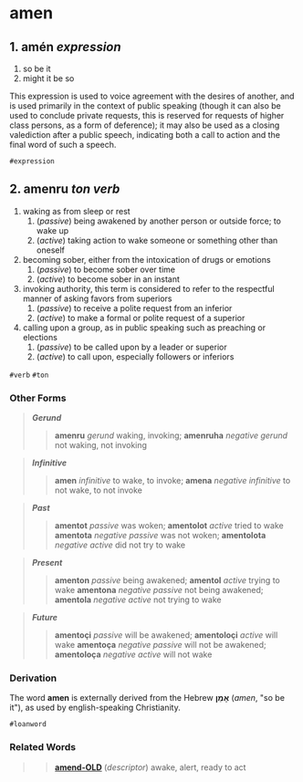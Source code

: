 amen
====

## 1. **amén** _expression_

1. so be it
2. might it be so

This expression is used to voice agreement with the desires of another, and is used primarily in the context of public speaking (though it can also be used to conclude private requests, this is reserved for requests of higher class persons, as a form of deference); it may also be used as a closing valediction after a public speech, indicating both a call to action and the final word of such a speech.

`#expression`

## 2. **amenru** _ton verb_

1. waking as from sleep or rest
   1. (_passive_) being awakened by another person or outside force; to wake up
   2. (_active_) taking action to wake someone or something other than oneself
2. becoming sober, either from the intoxication of drugs or emotions
   1. (_passive_) to become sober over time
   2. (_active_) to become sober in an instant
3. invoking authority, this term is considered to refer to the respectful manner of asking favors from superiors
   1. (_passive_) to receive a polite request from an inferior
   2. (_active_) to make a formal or polite request of a superior
4. calling upon a group, as in public speaking such as preaching or elections
   1. (_passive_) to be called upon by a leader or superior
   2. (_active_) to call upon, especially followers or inferiors

`#verb` `#ton`

### Other Forms

> **_Gerund_**
> > **amenru** _gerund_ waking, invoking; **amenruha** _negative gerund_ not waking, not invoking

> **_Infinitive_**
> > **amen** _infinitive_ to wake, to invoke; **amena** _negative infinitive_ to not wake, to not invoke

> **_Past_**
> > **amentot** _passive_ was woken; **amentolot** _active_ tried to wake
> > **amentota** _negative passive_ was not woken; **amentolota** _negative active_ did not try to wake

> **_Present_**
> > **amenton** _passive_ being awakened; **amentol** _active_ trying to wake
> > **amentona** _negative passive_ not being awakened; **amentola** _negative active_ not trying to wake

> **_Future_**
> > **amentoçi** _passive_ will be awakened; **amentoloçi** _active_ will wake
> > **amentoça** _negative passive_ will not be awakened; **amentoloça** _negative active_ will not wake

### Derivation

The word **amen** is externally derived from the Hebrew **אָמֵן** (_amen_, "so be it"), as used by english-speaking Christianity.

`#loanword`

### Related Words

>> **[amend-OLD](_archive/old-words/amend-OLD.md)** (_descriptor_) awake, alert, ready to act
